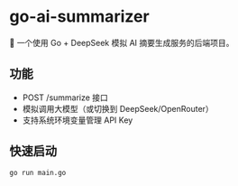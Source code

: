 # go-ai-summarizer

🧠 一个使用 Go + DeepSeek 模拟 AI 摘要生成服务的后端项目。

## 功能

- POST /summarize 接口
- 模拟调用大模型（或切换到 DeepSeek/OpenRouter）
- 支持系统环境变量管理 API Key

## 快速启动

```bash
go run main.go
